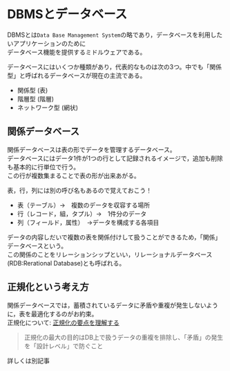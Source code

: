 # DBMSとデータベース

DBMSとは`Data Base Management System`の略であり，データベースを利用したいアプリケーションのために  
データベース機能を提供するミドルウェアである。  

データベースにはいくつか種類があり，代表的なものは次の3つ。中でも「関係型」と呼ばれるデータベースが現在の主流である。  

- 関係型 (表)
- 階層型 (階層)
- ネットワーク型 (網状)

## 関係データベース

関係データベースは表の形でデータを管理するデータベース。  
データベースにはデータ1件が1つの行として記録されるイメージで，追加も削除も基本的に行単位で行う。  
この行が複数集まることで表の形が出来あがる。  

表，行，列には別の呼び名もあるので覚えておこう！
- 表（テーブル）→　複数のデータを収容する場所
- 行（レコード，組，タプル）→　1件分のデータ
- 列（フィールド，属性）　→データを構成する各項目

データの内容しだいで複数の表を関係付けして扱うことができるため，「関係」データベースという。  
この関係のことをリレーションシップといい，リレーショナルデータベース(RDB:Rerational Database)とも呼ばれる。  

## 正規化という考え方

関係データベースでは，蓄積されているデータに矛盾や重複が発生しないように，表を最適化するのがお約束。  
正規化について: [正規化の要点を理解する](https://qiita.com/mochichoco/items/2904384b2856db2bf46c)

>正規化の最大の目的はDB上で扱うデータの重複を排除し、「矛盾」の発生を「設計レベル」で防ぐこと

詳しくは別記事
